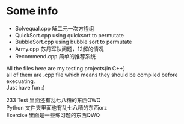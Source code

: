 # Some info

* Solvequal.cpp 解二元一次方程组
* QuickSort.cpp using quicksort to permutate
* BubbleSort.cpp using bubble sort to permutate
* Army.cpp 苏丹军队问题，12解的情况
* Recommend.cpp 简单的推荐系统

<p> 
    All the files here are my testing projects(in C++) </br>
    all of them are .cpp file which means they should be compiled before
    execuating. </br>Just have fun :)</br>
</p>
<p>
    233 Test 里面还有乱七八糟的东西QWQ</br>
    Python 文件夹里面也有乱七八糟的东西orz</br>
    Exercise 里面是一些练习题的东西QWQ
</p>